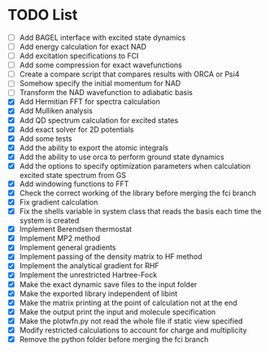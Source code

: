 # TODO List

- [ ] Add BAGEL interface with excited state dynamics
- [ ] Add energy calculation for exact NAD
- [ ] Add excitation specifications to FCI
- [ ] Add some compression for exact wavefunctions
- [ ] Create a compare script that compares results with ORCA or Psi4
- [ ] Somehow specify the initial momentum for NAD
- [ ] Transform the NAD wavefunction to adiabatic basis
- [x] Add Hermitian FFT for spectra calculation
- [x] Add Mulliken analysis
- [x] Add QD spectrum calculation for excited states
- [x] Add exact solver for 2D potentials
- [x] Add some tests
- [x] Add the ability to export the atomic integrals
- [x] Add the ability to use orca to perform ground state dynamics
- [x] Add the options to specify optimization parameters when calculation excited state spectrum from GS
- [x] Add windowing functions to FFT
- [x] Check the correct working of the library before merging the fci branch
- [x] Fix gradient calculation
- [x] Fix the shells variable in system class that reads the basis each time the system is created
- [x] Implement Berendsen thermostat
- [x] Implement MP2 method
- [x] Implement general gradients
- [x] Implement passing of the density matrix to HF method
- [x] Implement the analytical gradient for RHF
- [x] Implement the unrestricted Hartree-Fock
- [x] Make the exact dynamic save files to the input folder
- [x] Make the exported library independent of libint
- [x] Make the matrix printing at the point of calculation not at the end
- [x] Make the output print the input and molecule specification
- [x] Make the plotwfn.py not read the whole file if static view specified
- [x] Modify restricted calculations to account for charge and multiplicity
- [x] Remove the python folder before merging the fci branch
